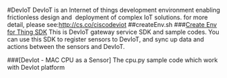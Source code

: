 #DevIoT
DevIoT is an Internet of things development environment enabling frictionless design and  deployment of complex IoT solutions.
for more detail, please see:http://cs.co/ciscodeviot
##createEnv.sh
###[Create Env for Thing SDK](https://github.com/tingxin/DevIoT_Python_SDK)
This is DevIoT gateway service SDK and sample codes. You can use this SDK to register sensors to DevIoT, and sync up data and actions between the sensors and DevIoT.


###[DevIot - MAC CPU as a Sensor]
The cpu.py sample code which work with DevIot platform
